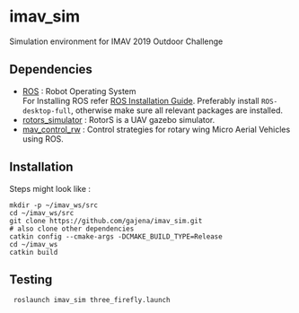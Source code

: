 # imav_sim
Simulation environment for IMAV 2019 Outdoor Challenge



## Dependencies
* [ROS](www.ros.org) : Robot Operating System  
For Installing ROS refer [ROS Installation Guide](http://wiki.ros.org/ROS/Installation). Preferably install `ROS-desktop-full`, otherwise make sure all relevant packages are installed.
* [rotors_simulator](https://github.com/ethz-asl/rotors_simulator) : RotorS is a UAV gazebo simulator.  
* [mav_control_rw](https://github.com/ethz-asl/mav_control_rw) : Control strategies for rotary wing Micro Aerial Vehicles using ROS.  


## Installation

Steps might look like : 
```shell
mkdir -p ~/imav_ws/src
cd ~/imav_ws/src
git clone https://github.com/gajena/imav_sim.git
# also clone other dependencies
catkin config --cmake-args -DCMAKE_BUILD_TYPE=Release
cd ~/imav_ws
catkin build
```

## Testing

```shell
 roslaunch imav_sim three_firefly.launch
```

